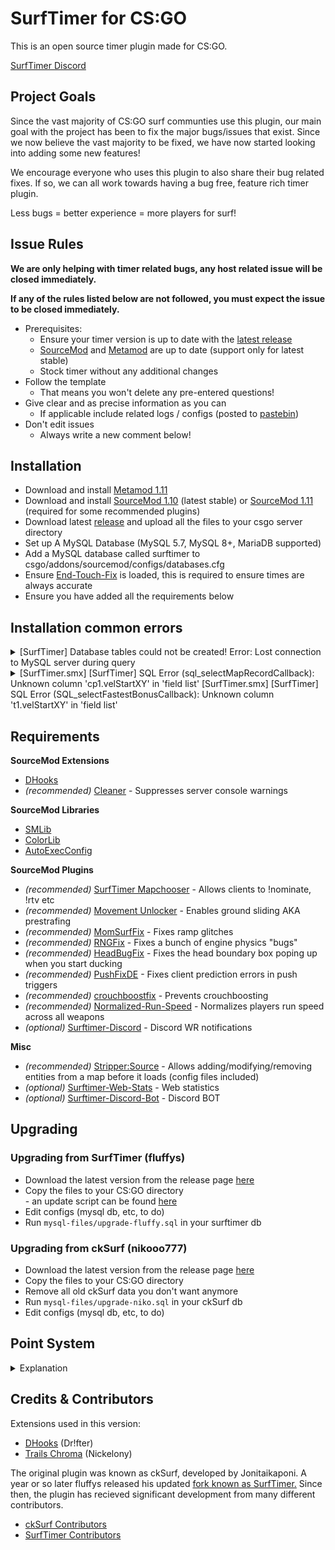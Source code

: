 # SurfTimer for CS:GO

This is an open source timer plugin made for CS:GO.

[SurfTimer Discord](https://discord.surftimer.dev)

## Project Goals

Since the vast majority of CS:GO surf communties use this plugin, our main goal with the project has been to fix the major bugs/issues that exist. Since we now believe the vast majority to be fixed, we have now started looking into adding some new features! 

We encourage everyone who uses this plugin to also share their bug related fixes. If so, we can all work towards having a bug free, feature rich timer plugin.

Less bugs = better experience = more players for surf!

## Issue Rules

**We are only helping with timer related bugs, any host related issue will be closed immediately.**

**If any of the rules listed below are not followed, you must expect the issue to be closed immediately.**

- Prerequisites:
	- Ensure your timer version is up to date with the [latest release](https://github.com/surftimer/Surftimer-Official/releases/latest)
	- [SourceMod](https://www.sourcemod.net/downloads.php?branch=stable) and [Metamod](https://www.sourcemm.net/downloads.php/?branch=stable) are up to date (support only for latest stable)
	- Stock timer without any additional changes
- Follow the template
	- That means you won't delete any pre-entered questions!
- Give clear and as precise information as you can
	- If applicable include related logs / configs (posted to [pastebin](https://pastebin.com/))
- Don't edit issues
	- Always write a new comment below!

## Installation

* Download and install [Metamod 1.11](https://www.sourcemm.net/downloads.php/?branch=stable)
* Download and install [SourceMod 1.10](https://www.sourcemod.net/downloads.php?branch=stable) (latest stable) or [SourceMod 1.11](https://www.sourcemod.net/downloads.php?branch=master&all=1) (required for some recommended plugins)
* Download latest [release](https://github.com/surftimer/SurfTimer/releases/latest) and upload all the files to your csgo server directory
* Set up A MySQL Database (MySQL 5.7, MySQL 8+, MariaDB supported)
* Add a MySQL database called surftimer to csgo/addons/sourcemod/configs/databases.cfg
* Ensure [End-Touch-Fix](https://github.com/rumourA/End-Touch-Fix) is loaded, this is required to ensure times are always accurate
* Ensure you have added all the requirements below

## Installation common errors
<details>
  <summary>[SurfTimer] Database tables could not be created! Error: Lost connection to MySQL server during query</summary>

Run the following queries on your database:

	CREATE TABLE IF NOT EXISTS `ck_announcements` (`id` int(11) NOT NULL AUTO_INCREMENT, `server` varchar(256) NOT NULL DEFAULT 'Beginner', `name` varchar(32) NOT NULL, `mapname` varchar(128) NOT NULL, `mode` int(11) NOT NULL DEFAULT '0', `time` varchar(32) NOT NULL, `group` int(12) NOT NULL DEFAULT '0', PRIMARY KEY (`id`))DEFAULT CHARSET=utf8mb4;
	CREATE TABLE IF NOT EXISTS ck_bonus (steamid VARCHAR(32), name VARCHAR(32), mapname VARCHAR(32), `runtime` decimal(12,6) NOT NULL DEFAULT '-1.000000', velStartXY SMALLINT(6) NOT NULL DEFAULT 0, velStartXYZ SMALLINT(6) NOT NULL DEFAULT 0, velStartZ SMALLINT(6) NOT NULL DEFAULT 0, zonegroup INT(12) NOT NULL DEFAULT 1, style INT(11) NOT NULL DEFAULT 0, PRIMARY KEY(steamid, mapname, zonegroup, style)) DEFAULT CHARSET=utf8mb4;
	CREATE TABLE IF NOT EXISTS ck_checkpoints (steamid VARCHAR(32), mapname VARCHAR(32), cp1 decimal(12,6) NOT NULL DEFAULT '-1.000000', cp2 decimal(12,6) NOT NULL DEFAULT '-1.000000', cp3 decimal(12,6) NOT NULL DEFAULT '-1.000000', cp4 decimal(12,6) NOT NULL DEFAULT '-1.000000', cp5 decimal(12,6) NOT NULL DEFAULT '-1.000000', cp6 decimal(12,6) NOT NULL DEFAULT '-1.000000', cp7 decimal(12,6) NOT NULL DEFAULT '-1.000000', cp8 decimal(12,6) NOT NULL DEFAULT '-1.000000', cp9 decimal(12,6) NOT NULL DEFAULT '-1.000000', cp10 decimal(12,6) NOT NULL DEFAULT '-1.000000', cp11 decimal(12,6) NOT NULL DEFAULT '-1.000000', cp12 decimal(12,6) NOT NULL DEFAULT '-1.000000', cp13 decimal(12,6) NOT NULL DEFAULT '-1.000000', cp14 decimal(12,6) NOT NULL DEFAULT '-1.000000', cp15 decimal(12,6) NOT NULL DEFAULT '-1.000000', cp16 decimal(12,6) NOT NULL DEFAULT '-1.000000', cp17  decimal(12,6) NOT NULL DEFAULT '-1.000000', cp18 decimal(12,6) NOT NULL DEFAULT '-1.000000', cp19 decimal(12,6) NOT NULL DEFAULT '-1.000000', cp20  decimal(12,6) NOT NULL DEFAULT '-1.000000', cp21 decimal(12,6) NOT NULL DEFAULT '-1.000000', cp22 decimal(12,6) NOT NULL DEFAULT '-1.000000', cp23 decimal(12,6) NOT NULL DEFAULT '-1.000000', cp24 decimal(12,6) NOT NULL DEFAULT '-1.000000', cp25 decimal(12,6) NOT NULL DEFAULT '-1.000000', cp26 decimal(12,6) NOT NULL DEFAULT '-1.000000', cp27 decimal(12,6) NOT NULL DEFAULT '-1.000000', cp28 decimal(12,6) NOT NULL DEFAULT '-1.000000', cp29 decimal(12,6) NOT NULL DEFAULT '-1.000000', cp30 decimal(12,6) NOT NULL DEFAULT '-1.000000', cp31 decimal(12,6) NOT NULL DEFAULT '-1.000000', cp32  decimal(12,6) NOT NULL DEFAULT '-1.000000', cp33 decimal(12,6) NOT NULL DEFAULT '-1.000000', cp34 decimal(12,6) NOT NULL DEFAULT '-1.000000', cp35 decimal(12,6) NOT NULL DEFAULT '-1.000000', zonegroup INT(12) NOT NULL DEFAULT 0, PRIMARY KEY(steamid, mapname, zonegroup)) DEFAULT CHARSET=utf8mb4;
	CREATE TABLE IF NOT EXISTS ck_latestrecords (steamid VARCHAR(32), name VARCHAR(32), `runtime` decimal(12,6) NOT NULL DEFAULT '-1.000000', map VARCHAR(32), date TIMESTAMP NOT NULL DEFAULT CURRENT_TIMESTAMP, PRIMARY KEY(steamid,map,date)) DEFAULT CHARSET=utf8mb4;
	CREATE TABLE IF NOT EXISTS ck_maptier (mapname VARCHAR(54) NOT NULL, tier INT(12), maxvelocity FLOAT NOT NULL DEFAULT '3500.0', announcerecord INT(11) NOT NULL DEFAULT '0', gravityfix INT(11) NOT NULL DEFAULT '1', ranked INT(11) NOT NULL DEFAULT '1', PRIMARY KEY(mapname)) DEFAULT CHARSET=utf8mb4;
	CREATE TABLE IF NOT EXISTS `ck_playeroptions2` (`steamid` varchar(32) NOT NULL DEFAULT '', `timer` int(11) NOT NULL DEFAULT '1', `hide` int(11) NOT NULL DEFAULT '0', `sounds` int(11) NOT NULL DEFAULT '1', `chat` int(11) NOT NULL DEFAULT '0', `viewmodel` int(11) NOT NULL DEFAULT '1', `autobhop` int(11) NOT NULL DEFAULT '1', `checkpoints` int(11) NOT NULL DEFAULT '1', `gradient` int(11) NOT NULL DEFAULT '3', `speedmode` int(11) NOT NULL DEFAULT '0', `centrespeed` int(11) NOT NULL DEFAULT '0', `centrehud` int(11) NOT NULL DEFAULT '1', teleside int(11) NOT NULL DEFAULT '0', `module1c` int(11) NOT NULL DEFAULT '1', `module2c` int(11) NOT NULL DEFAULT '2', `module3c` int(11) NOT NULL DEFAULT '3', `module4c` int(11) NOT NULL DEFAULT '4', `module5c` int(11) NOT NULL DEFAULT '5', `module6c` int(11) NOT NULL DEFAULT '6', `sidehud` int(11) NOT NULL DEFAULT '1', `module1s` int(11) NOT NULL DEFAULT '5', `module2s` int(11) NOT NULL DEFAULT '0', `module3s` int(11) NOT NULL DEFAULT '0', `module4s` int(11) NOT NULL DEFAULT '0', `module5s` int(11) NOT NULL DEFAULT '0', prestrafe int(11) NOT NULL DEFAULT '0', cpmessages int(11) NOT NULL DEFAULT '1', wrcpmessages int(11) NOT NULL DEFAULT '1', hints int(11) NOT NULL DEFAULT '1', csd_update_rate int(11) NOT NULL DEFAULT '1' , csd_pos_x float(11) NOT NULL DEFAULT '0.5' , csd_pos_y float(11) NOT NULL DEFAULT '0.3' , csd_r int(11) NOT NULL DEFAULT '255', csd_g int(11) NOT NULL DEFAULT '255', csd_b int(11) NOT NULL DEFAULT '255', PRIMARY KEY (`steamid`)) DEFAULT CHARSET=utf8mb4;
	CREATE TABLE IF NOT EXISTS `ck_playerrank` (`steamid` varchar(32) NOT NULL DEFAULT '', `steamid64` varchar(64) DEFAULT NULL, `name` varchar(32) DEFAULT NULL, `country` varchar(32) DEFAULT NULL, `points` int(12) DEFAULT '0', `wrpoints` int(12) NOT NULL DEFAULT '0', `wrbpoints` int(12) NOT NULL DEFAULT '0', `wrcppoints` int(11) NOT NULL DEFAULT '0', `top10points` int(12) NOT NULL DEFAULT '0', `groupspoints` int(12) NOT NULL DEFAULT '0', `mappoints` int(11) NOT NULL DEFAULT '0', `bonuspoints` int(12) NOT NULL DEFAULT '0', `finishedmaps` int(12) DEFAULT '0', `finishedmapspro` int(12) DEFAULT '0', `finishedbonuses` int(12) NOT NULL DEFAULT '0', `finishedstages` int(12) NOT NULL DEFAULT '0', `wrs` int(12) NOT NULL DEFAULT '0', `wrbs` int(12) NOT NULL DEFAULT '0', `wrcps` int(12) NOT NULL DEFAULT '0', `top10s` int(12) NOT NULL DEFAULT '0', `groups` int(12) NOT NULL DEFAULT '0', `lastseen` int(64) DEFAULT NULL, `joined` int(64) NOT NULL, `timealive` int(64) NOT NULL DEFAULT '0', `timespec` int(64) NOT NULL DEFAULT '0', `connections` int(64) NOT NULL DEFAULT '1', `readchangelog` int(11) NOT NULL DEFAULT '0', `style` int(11) NOT NULL DEFAULT '0', PRIMARY KEY (`steamid`, `style`)) DEFAULT CHARSET=utf8mb4;
	CREATE TABLE IF NOT EXISTS ck_playertemp (steamid VARCHAR(32), mapname VARCHAR(32), cords1 FLOAT NOT NULL DEFAULT '-1.0', cords2 FLOAT NOT NULL DEFAULT '-1.0', cords3 FLOAT NOT NULL DEFAULT '-1.0', angle1 FLOAT NOT NULL DEFAULT '-1.0',angle2 FLOAT NOT NULL DEFAULT '-1.0',angle3 FLOAT NOT NULL DEFAULT '-1.0', EncTickrate INT(12) DEFAULT '-1.0', runtimeTmp decimal(12,6) NOT NULL DEFAULT '-1.000000', Stage INT, zonegroup INT NOT NULL DEFAULT 0, PRIMARY KEY(steamid,mapname)) DEFAULT CHARSET=utf8mb4;
	CREATE TABLE IF NOT EXISTS ck_playertimes (steamid VARCHAR(32), mapname VARCHAR(32), name VARCHAR(32), runtimepro decimal(12,6) NOT NULL DEFAULT '-1.000000', velStartXY SMALLINT(6) NOT NULL DEFAULT 0, velStartXYZ SMALLINT(6) NOT NULL DEFAULT 0, velStartZ SMALLINT(6) NOT NULL DEFAULT 0, style INT(11) NOT NULL DEFAULT '0', PRIMARY KEY(steamid, mapname, style)) DEFAULT CHARSET=utf8mb4;
	CREATE TABLE IF NOT EXISTS ck_spawnlocations (mapname VARCHAR(54) NOT NULL, pos_x FLOAT NOT NULL, pos_y FLOAT NOT NULL, pos_z FLOAT NOT NULL, ang_x FLOAT NOT NULL, ang_y FLOAT NOT NULL, ang_z FLOAT NOT NULL,  `vel_x` float NOT NULL DEFAULT '0', `vel_y` float NOT NULL DEFAULT '0', `vel_z` float NOT NULL DEFAULT '0', zonegroup INT(12) DEFAULT 0, stage INT(12) DEFAULT 0, teleside INT(11) DEFAULT 0, PRIMARY KEY(mapname, zonegroup, stage, teleside)) DEFAULT CHARSET=utf8mb4;
	CREATE TABLE IF NOT EXISTS `ck_vipadmins` (`steamid` varchar(32) NOT NULL DEFAULT '', `title` varchar(128) DEFAULT '0', `namecolour` int(11) DEFAULT '0', `textcolour` int(11) NOT NULL DEFAULT '0', `joinmsg` varchar(255) DEFAULT 'none', `pbsound` varchar(256) NOT NULL DEFAULT 'none', `topsound` varchar(256) NOT NULL DEFAULT 'none', `wrsound` varchar(256) NOT NULL DEFAULT 'none', `inuse` int(11) DEFAULT '0', `vip` int(11) DEFAULT '0', `admin` int(11) NOT NULL DEFAULT '0', `zoner` int(11) NOT NULL DEFAULT '0', `active` int(11) NOT NULL DEFAULT '1', PRIMARY KEY (`steamid`), KEY `vip` (`steamid`,`vip`,`admin`,`zoner`)) DEFAULT CHARSET=utf8mb4;
	CREATE TABLE IF NOT EXISTS `ck_wrcps` (`steamid` varchar(32) NOT NULL DEFAULT '', `name` varchar(32) DEFAULT NULL, `mapname` varchar(32) NOT NULL DEFAULT '', `runtimepro` decimal(12,6) NOT NULL DEFAULT '-1.000000', `velStartXY` smallint(6) NOT NULL DEFAULT 0, `velStartXYZ` smallint(6) NOT NULL DEFAULT 0, `velStartZ` smallint(6) NOT NULL DEFAULT 0, `stage` int(11) NOT NULL, `style` int(11) NOT NULL DEFAULT '0', PRIMARY KEY (`steamid`,`mapname`,`stage`,`style`), KEY `stagerank` (`mapname`,`runtimepro`,`stage`,`style`)) DEFAULT CHARSET=utf8mb4;
	CREATE TABLE IF NOT EXISTS `ck_zones` (`mapname` varchar(54) NOT NULL, `zoneid` int(12) NOT NULL DEFAULT '-1', `zonetype` int(12) DEFAULT '-1', `zonetypeid` int(12) DEFAULT '-1', `pointa_x` float DEFAULT '-1', `pointa_y` float DEFAULT '-1', `pointa_z` float DEFAULT '-1', `pointb_x` float DEFAULT '-1', `pointb_y` float DEFAULT '-1', `pointb_z` float DEFAULT '-1', `vis` int(12) DEFAULT '0', `team` int(12) DEFAULT '0', `zonegroup` int(11) NOT NULL DEFAULT '0', `zonename` varchar(128) DEFAULT NULL, `hookname` varchar(128) DEFAULT 'None', `targetname` varchar(128) DEFAULT 'player', `onejumplimit` int(12) NOT NULL DEFAULT '1', `prespeed` int(64) NOT NULL DEFAULT '250.0', PRIMARY KEY (`mapname`,`zoneid`)) DEFAULT CHARSET=utf8mb4;
	CREATE TABLE IF NOT EXISTS ck_prinfo (steamid VARCHAR(32), name VARCHAR(32), mapname VARCHAR(32), runtime decimal(12,6) NOT NULL DEFAULT '-1.000000', zonegroup INT(12) NOT NULL DEFAULT '0', PRtimeinzone DECIMAL(12, 6) NOT NULL DEFAULT '0.0', PRcomplete FLOAT NOT NULL DEFAULT '0.0', PRattempts FLOAT NOT NULL DEFAULT '0.0', PRstcomplete FLOAT NOT NULL DEFAULT '0.0', PRIMARY KEY(steamid, mapname, zonegroup)) DEFAULT CHARSET=utf8mb4;

</details>

<details>
  <summary>[SurfTimer.smx] [SurfTimer] SQL Error (sql_selectMapRecordCallback): Unknown column 'cp1.velStartXY' in 'field list'
  [SurfTimer.smx] [SurfTimer] SQL Error (SQL_selectFastestBonusCallback): Unknown column 't1.velStartXY' in 'field list'</summary>

Run the following queries on your database:

	ALTER TABLE ck_bonus ADD velStartXY smallint(6) DEFAULT 0 NOT NULL;
	ALTER TABLE ck_bonus ADD velStartXYZ smallint(6) DEFAULT 0 NOT NULL;
	ALTER TABLE ck_bonus ADD velStartZ smallint(6) DEFAULT 0 NOT NULL;

	ALTER TABLE ck_playertimes ADD velStartXY smallint(6) DEFAULT 0 NOT NULL;
	ALTER TABLE ck_playertimes ADD velStartXYZ smallint(6) DEFAULT 0 NOT NULL;
	ALTER TABLE ck_playertimes ADD velStartZ smallint(6) DEFAULT 0 NOT NULL;

	ALTER TABLE ck_wrcps ADD velStartXY smallint(6) DEFAULT 0 NOT NULL;
	ALTER TABLE ck_wrcps ADD velStartXYZ smallint(6) DEFAULT 0 NOT NULL;
	ALTER TABLE ck_wrcps ADD velStartZ smallint(6) DEFAULT 0 NOT NULL;

</details>

## Requirements

**SourceMod Extensions**
* [DHooks](https://github.com/peace-maker/DHooks2)
* *(recommended)* [Cleaner](https://github.com/Accelerator74/Cleaner) - Suppresses server console warnings

**SourceMod Libraries**
* [SMLib](https://github.com/bcserv/smlib/tree/transitional_syntax)
* [ColorLib](https://github.com/c0rp3n/colorlib-sm)
* [AutoExecConfig](https://github.com/Impact123/AutoExecConfig)

**SourceMod Plugins**
* *(recommended)* [SurfTimer Mapchooser](https://github.com/surftimer/SurfTimer-Mapchooser) - Allows clients to !nominate, !rtv etc
* *(recommended)* [Movement Unlocker](https://forums.alliedmods.net/showthread.php?t=255298) - Enables ground sliding AKA prestrafing
* *(recommended)* [MomSurfFix](https://github.com/GAMMACASE/MomSurfFix) - Fixes ramp glitches
* *(recommended)* [RNGFix](https://github.com/jason-e/rngfix) - Fixes a bunch of engine physics "bugs"
* *(recommended)* [HeadBugFix](https://github.com/GAMMACASE/HeadBugFix) - Fixes the head boundary box poping up when you start ducking
* *(recommended)* [PushFixDE](https://github.com/GAMMACASE/PushFixDE) - Fixes client prediction errors in push triggers
* *(recommended)* [crouchboostfix](https://github.com/t5mat/crouchboostfix) - Prevents crouchboosting
* *(recommended)* [Normalized-Run-Speed](https://github.com/sneak-it/Normalized-Run-Speed) - Normalizes players run speed across all weapons
* *(optional)* [Surftimer-Discord](https://github.com/Sarrus1/SurfTimer-discord) - Discord WR notifications

**Misc**
* *(recommended)* [Stripper:Source](http://www.bailopan.net/stripper/) - Allows adding/modifying/removing entities from a map before it loads (config files included)
* *(optional)* [Surftimer-Web-Stats](https://github.com/KristianP26/Surftimer-Web-Stats) - Web statistics
* *(optional)* [Surftimer-Discord-Bot](https://github.com/Sarrus1/SurfTimer-Discord-Bot) - Discord BOT

## Upgrading

### Upgrading from SurfTimer (fluffys)

*   Download the latest version from the release page [here](https://github.com/surftimer/SurfTimer/releases/latest)
*   Copy the files to your CS:GO directory <br> - an update script can be found [here](https://github.com/z4lab/z4lab-surftimer/blob/master/scripts/upgrade_scripts/upgrade-fluffy.sh)
*   Edit configs (mysql db, etc, to do)
*   Run `mysql-files/upgrade-fluffy.sql` in your surftimer db

### Upgrading from ckSurf (nikooo777)

*   Download the latest version from the release page [here](https://github.com/surftimer/SurfTimer/releases/latest)
*   Copy the files to your CS:GO directory
*   Remove all old ckSurf data you don't want anymore
*   Run `mysql-files/upgrade-niko.sql` in your ckSurf db
*   Edit configs (mysql db, etc, to do)


## Point System
<details>
  <summary>Explanation</summary>

The points system has seen a massive overhaul from the original ckSurf; it is now a percentile tiered system. Points are now distributed in two ways: (1) map completion, and (2) map ranking. Map completion points will be given to all players who complete a specific and are dependent on the tier.
* Tier 1: 25
* Tier 2: 50
* Tier 3: 100
* Tier 4: 200
* Tier 5: 400
* Tier 6: 600
* Tier 7: 800
* Tier 8: 1000

Map ranking points are dependent upon the individuals ranking on the map. This is done firstly by calculation of the WR points for the map. WR points per tier are calculated as follows:
* Tier 1: WR = MAX(250, (58.5 + (1.75 * Number of Completes) / 6))
* Tier 2: WR = MAX(500, (82.15 + (2.8 * Number of Completes) / 5))
* Tier 3: WR = MAX(750, (117 + (3.5 * Number of Completes) / 4))
* Tier 4: WR = MAX(1000, (164.25 + (5.74 * Number of Completes) / 4))
* Tier 5: WR = MAX(1250, (234 + (7 * Number of Completes) / 4))
* Tier 6: WR = MAX(1500, (328 + (14 * Number of Completes) / 4))
* Tier 7: WR = MAX(1750, (420 + (21 * Number of Completes) / 4))
* Tier 8: WR = MAX(2000, (560 + (30 * Number of Completes) / 4))

Once the WR points are calculated the top 10 are points are calculated by multiplying the WR points by a factor. These factors are:
* Rank 2 = WR * 0.8
* Rank 3 = WR * 0.75
* Rank 4 = WR * 0.7
* Rank 5 = WR * 0.65
* Rank 6 = WR * 0.6
* Rank 7 = WR * 0.55
* Rank 8 = WR * 0.5
* Rank 9 = WR * 0.45
* Rank 10 = WR * 0.4

Players who are not in the top 10 but are above the 50th percentile in map ranking will be sorted into 5 groups – with each higher group giving proportionally more points. These groups and their point distribution are as follows:
* Group 1 (top 3.125%) = WR * 0.25
* Group 2 (top 6.25%) = (Group 1) / 1.5
* Group 3 (top 12.5%) = (Group 2) / 1.5
* Group 4 (top 25%) = (Group 3) / 1.5
* Group 5 (top 50%) = (Group 4) / 1.5

Take surf_aircontrol_nbv for example: (You can use sm_mi to see this menu)
<img src="http://puu.sh/ykaR8/7520a6b0d6.jpg" width="372" height="469" />

###### Credit to NDiamond for theory crafting this point system, I just implemented his idea

</details>

## Credits & Contributors

Extensions used in this version:
*   [DHooks](https://forums.alliedmods.net/showthread.php?t=180114) (Dr!fter)
*   [Trails Chroma](https://github.com/Nickelony/Trails-Chroma) (Nickelony)

The original plugin was known as ckSurf, developed by Jonitaikaponi. A year or so later fluffys released his updated [fork known as SurfTimer.](https://github.com/fluffyst/Surftimer) Since then, the plugin has recieved significant development from many different contributors.

*   [ckSurf Contributors](https://github.com/nikooo777/ckSurf/graphs/contributors)
*   [SurfTimer Contributors](https://github.com/surftimer/SurfTimer/graphs/contributors)